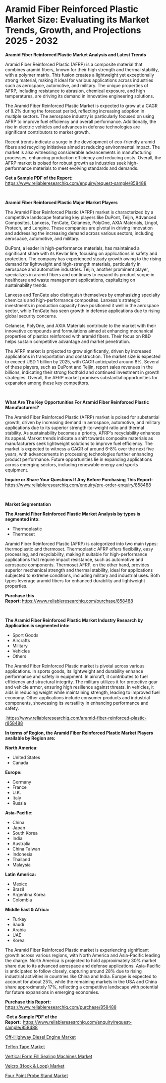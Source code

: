 <p><h1>Aramid Fiber Reinforced Plastic Market Size: Evaluating its Market Trends, Growth, and Projections 2025 - 2032</h1></p><p><strong>Aramid Fiber Reinforced Plastic Market Analysis and Latest Trends</strong></p>
<p><p>Aramid Fiber Reinforced Plastic (AFRP) is a composite material that combines aramid fibers, known for their high strength and thermal stability, with a polymer matrix. This fusion creates a lightweight yet exceptionally strong material, making it ideal for various applications across industries such as aerospace, automotive, and military. The unique properties of AFRP, including resistance to abrasion, chemical exposure, and high temperatures, are driving its demand in innovative engineering solutions.</p><p>The Aramid Fiber Reinforced Plastic Market is expected to grow at a CAGR of 8.2% during the forecast period, reflecting increasing adoption in multiple sectors. The aerospace industry is particularly focused on using AFRP to improve fuel efficiency and overall performance. Additionally, the rise in electric vehicles and advances in defense technologies are significant contributors to market growth.</p><p>Recent trends indicate a surge in the development of eco-friendly aramid fibers and recycling initiatives aimed at reducing environmental impact. The market is also witnessing considerable advancements in manufacturing processes, enhancing production efficiency and reducing costs. Overall, the AFRP market is poised for robust growth as industries seek high-performance materials to meet evolving standards and demands.</p></p>
<p><strong>Get a Sample PDF of the Report:&nbsp;</strong> <a href="https://www.reliableresearchiq.com/enquiry/request-sample/858488?utm_campaign=3370&utm_medium=2&utm_source=Github&utm_content=ia&utm_term=31032025&utm_id=aramid-fiber-reinforced-plastic">https://www.reliableresearchiq.com/enquiry/request-sample/858488</a></p>
<p>&nbsp;</p>
<p><strong>Aramid Fiber Reinforced Plastic Major Market Players</strong></p>
<p><p>The Aramid Fiber Reinforced Plastic (AFRP) market is characterized by a competitive landscape featuring key players like DuPont, Teijin, Advanced Composites, Lanxess, TenCate, Celanese, PolyOne, AXIA Materials, Lingol, Protech, and Lengine. These companies are pivotal in driving innovation and addressing the increasing demand across various sectors, including aerospace, automotive, and military.</p><p>DuPont, a leader in high-performance materials, has maintained a significant share with its Kevlar line, focusing on applications in safety and protection. The company has experienced steady growth owing to the rising demand for lightweight and high-strength materials, particularly in aerospace and automotive industries. Teijin, another prominent player, specializes in aramid fibers and continues to expand its product scope in healthcare and waste management applications, capitalizing on sustainability trends.</p><p>Lanxess and TenCate also distinguish themselves by emphasizing specialty chemicals and high-performance composites. Lanxess's strategic investments in production capacity have positioned it well in the aerospace sector, while TenCate has seen growth in defense applications due to rising global security concerns.</p><p>Celanese, PolyOne, and AXIA Materials contribute to the market with their innovative compounds and formulations aimed at enhancing mechanical properties of plastics reinforced with aramid fibers. Their focus on R&D helps sustain competitive advantage and market penetration.</p><p>The AFRP market is projected to grow significantly, driven by increased applications in transportation and construction. The market size is expected to exceed USD 1 billion by 2025, with CAGR anticipated around 8%. Several of these players, such as DuPont and Teijin, report sales revenues in the billions, indicating their strong foothold and continued investment in growth strategies. Overall, the AFRP market promises substantial opportunities for expansion among these key competitors.</p></p>
<p>&nbsp;</p>
<p><strong>What Are The Key Opportunities For Aramid Fiber Reinforced Plastic Manufacturers?</strong></p>
<p><p>The Aramid Fiber Reinforced Plastic (AFRP) market is poised for substantial growth, driven by increasing demand in aerospace, automotive, and military applications due to its superior strength-to-weight ratio and thermal stability. As sustainability becomes a priority, AFRP's recyclability enhances its appeal. Market trends indicate a shift towards composite materials as manufacturers seek lightweight solutions to improve fuel efficiency. The market is expected to witness a CAGR of around 6-8% over the next five years, with advancements in processing technologies further enhancing product performance. Future opportunities lie in expanding applications across emerging sectors, including renewable energy and sports equipment.</p></p>
<p><strong>Inquire or Share Your Questions If Any Before Purchasing This Report:</strong> <a href="https://www.reliableresearchiq.com/enquiry/pre-order-enquiry/858488?utm_campaign=3370&utm_medium=2&utm_source=Github&utm_content=ia&utm_term=31032025&utm_id=aramid-fiber-reinforced-plastic">https://www.reliableresearchiq.com/enquiry/pre-order-enquiry/858488</a></p>
<p>&nbsp;</p>
<p><strong>Market Segmentation</strong></p>
<p><strong>The Aramid Fiber Reinforced Plastic Market Analysis by types is segmented into:</strong></p>
<p><ul><li>Thermoplastic</li><li>Thermoset</li></ul></p>
<p><p>Aramid Fiber Reinforced Plastic (AFRP) is categorized into two main types: thermoplastic and thermoset. Thermoplastic AFRP offers flexibility, easy processing, and recyclability, making it suitable for high-performance applications that require impact resistance, such as automotive and aerospace components. Thermoset AFRP, on the other hand, provides superior mechanical strength and thermal stability, ideal for applications subjected to extreme conditions, including military and industrial uses. Both types leverage aramid fibers for enhanced durability and lightweight properties.</p></p>
<p><strong>Purchase this Report:&nbsp;</strong><a href="https://www.reliableresearchiq.com/purchase/858488?utm_campaign=3370&utm_medium=2&utm_source=Github&utm_content=ia&utm_term=31032025&utm_id=aramid-fiber-reinforced-plastic">https://www.reliableresearchiq.com/purchase/858488</a></p>
<p>&nbsp;</p>
<p><strong>The Aramid Fiber Reinforced Plastic Market Industry Research by Application is segmented into:</strong></p>
<p><ul><li>Sport Goods</li><li>Aircrafts</li><li>Military</li><li>Vehicles</li><li>Others</li></ul></p>
<p><p>The Aramid Fiber Reinforced Plastic market is pivotal across various applications. In sports goods, its lightweight and durability enhance performance and safety in equipment. In aircraft, it contributes to fuel efficiency and structural integrity. The military utilizes it for protective gear and vehicle armor, ensuring high resilience against threats. In vehicles, it aids in reducing weight while maintaining strength, leading to improved fuel economy. Other applications include consumer products and industrial components, showcasing its versatility in enhancing performance and safety.</p></p>
<p><a href="https://www.reliableresearchiq.com/aramid-fiber-reinforced-plastic-r858488?utm_campaign=3370&utm_medium=2&utm_source=Github&utm_content=ia&utm_term=31032025&utm_id=aramid-fiber-reinforced-plastic">&nbsp;https://www.reliableresearchiq.com/aramid-fiber-reinforced-plastic-r858488</a></p>
<p><strong>In terms of Region, the Aramid Fiber Reinforced Plastic Market Players available by Region are:</strong></p>
<p>
    <p> <strong> North America: </strong>
        <ul>
            <li>United States</li>
            <li>Canada</li>
        </ul>
        </p> 
    <p> <strong> Europe: </strong>
        <ul>
            <li>Germany</li>
            <li>France</li>
            <li>U.K.</li>
            <li>Italy</li>
            <li>Russia</li>
        </ul>
        </p> 
    <p> <strong> Asia-Pacific: </strong>
        <ul>
            <li>China</li>
            <li>Japan</li>
            <li>South Korea</li>
            <li>India</li>
            <li>Australia</li>
            <li>China Taiwan</li>
            <li>Indonesia</li>
            <li>Thailand</li>
            <li>Malaysia</li>
        </ul>
        </p> 
    <p> <strong> Latin America: </strong>
        <ul>
            <li>Mexico</li>
            <li>Brazil</li>
            <li>Argentina Korea</li>
            <li>Colombia</li>
        </ul>
        </p> 
    <p> <strong> Middle East & Africa: </strong>
        <ul>
            <li>Turkey</li>
            <li>Saudi</li>
            <li>Arabia</li>
            <li>UAE</li>
            <li>Korea</li>
        </ul>
    </p>
    </p>
<p><p>The Aramid Fiber Reinforced Plastic market is experiencing significant growth across various regions, with North America and Asia-Pacific leading the charge. North America is projected to hold approximately 30% market share due to its advanced aerospace and defense applications. Asia-Pacific is anticipated to follow closely, capturing around 28% due to rising industrial activities in countries like China and India. Europe is expected to account for about 25%, while the remaining markets in the USA and China share approximately 17%, reflecting a competitive landscape with potential for future expansions in emerging economies.</p></p>
<p><strong>Purchase this Report: </strong><a href="https://www.reliableresearchiq.com/purchase/858488?utm_campaign=3370&utm_medium=2&utm_source=Github&utm_content=ia&utm_term=31032025&utm_id=aramid-fiber-reinforced-plastic">https://www.reliableresearchiq.com/purchase/858488</a></p>
<p>&nbsp;<strong>Get a Sample PDF of the Report:&nbsp;&nbsp;</strong><a href="https://www.reliableresearchiq.com/enquiry/request-sample/858488?utm_campaign=3370&utm_medium=2&utm_source=Github&utm_content=ia&utm_term=31032025&utm_id=aramid-fiber-reinforced-plastic">https://www.reliableresearchiq.com/enquiry/request-sample/858488</a></p>
<p><strong></strong></p>
<p><p><a href="https://www.linkedin.com/pulse/precise-revenue-projections-off-highway-diesel-engine-market-2025-2032-xohye?utm_campaign=3370&utm_medium=2&utm_source=Github&utm_content=ia&utm_term=31032025&utm_id=aramid-fiber-reinforced-plastic">Off-Highway Diesel Engine Market</a></p><p><a href="https://github.com/zoccohaniech/Market-Research-Report-List-1/blob/main/teflon-tape-market.md?utm_campaign=3370&utm_medium=2&utm_source=Github&utm_content=ia&utm_term=31032025&utm_id=aramid-fiber-reinforced-plastic">Teflon Tape Market</a></p><p><a href="https://www.linkedin.com/pulse/latest-research-vertical-form-fill-sealing-machines-market-revenue-mqjre?utm_campaign=3370&utm_medium=2&utm_source=Github&utm_content=ia&utm_term=31032025&utm_id=aramid-fiber-reinforced-plastic">Vertical Form Fill Sealing Machines Market</a></p><p><a href="https://www.linkedin.com/pulse/future-velcro-hook-loop-market-industry-overview-growth-prospects-rriye?utm_campaign=3370&utm_medium=2&utm_source=Github&utm_content=ia&utm_term=31032025&utm_id=aramid-fiber-reinforced-plastic">Velcro (Hook & Loop) Market</a></p><p><a href="https://www.linkedin.com/pulse/global-four-point-probe-stand-market-study-2025-2032-12-bjnye?utm_campaign=3370&utm_medium=2&utm_source=Github&utm_content=ia&utm_term=31032025&utm_id=aramid-fiber-reinforced-plastic">Four Point Probe Stand Market</a></p></p>